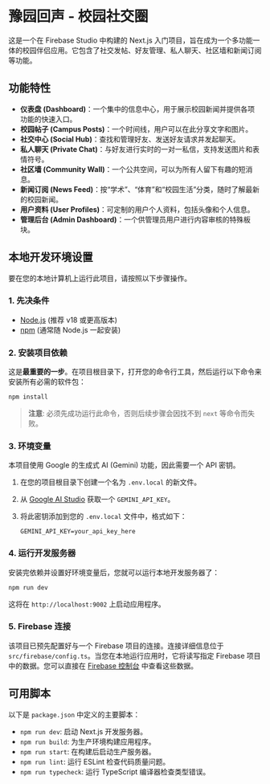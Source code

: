 # 豫园回声 - 校园社交圈

这是一个在 Firebase Studio 中构建的 Next.js 入门项目，旨在成为一个多功能一体的校园伴侣应用。它包含了社交发帖、好友管理、私人聊天、社区墙和新闻订阅等功能。

## 功能特性

- **仪表盘 (Dashboard)**：一个集中的信息中心，用于展示校园新闻并提供各项功能的快速入口。
- **校园帖子 (Campus Posts)**：一个时间线，用户可以在此分享文字和图片。
- **社交中心 (Social Hub)**：查找和管理好友、发送好友请求并发起聊天。
- **私人聊天 (Private Chat)**：与好友进行实时的一对一私信，支持发送图片和表情符号。
- **社区墙 (Community Wall)**：一个公共空间，可以为所有人留下有趣的短消息。
- **新闻订阅 (News Feed)**：按“学术”、“体育”和“校园生活”分类，随时了解最新的校园新闻。
- **用户资料 (User Profiles)**：可定制的用户个人资料，包括头像和个人信息。
- **管理后台 (Admin Dashboard)**：一个供管理员用户进行内容审核的特殊板块。

## 本地开发环境设置

要在您的本地计算机上运行此项目，请按照以下步骤操作。

### 1. 先决条件

- [Node.js](https://nodejs.org/) (推荐 v18 或更高版本)
- [npm](https://www.npmjs.com/) (通常随 Node.js 一起安装)

### 2. 安装项目依赖

这是**最重要的一步**。在项目根目录下，打开您的命令行工具，然后运行以下命令来安装所有必需的软件包：

```bash
npm install
```
> **注意**: 必须先成功运行此命令，否则后续步骤会因找不到 `next` 等命令而失败。

### 3. 环境变量

本项目使用 Google 的生成式 AI (Gemini) 功能，因此需要一个 API 密钥。

1.  在您的项目根目录下创建一个名为 `.env.local` 的新文件。
2.  从 [Google AI Studio](https://aistudio.google.com/app/apikey) 获取一个 `GEMINI_API_KEY`。
3.  将此密钥添加到您的 `.env.local` 文件中，格式如下：

    ```
    GEMINI_API_KEY=your_api_key_here
    ```

### 4. 运行开发服务器

安装完依赖并设置好环境变量后，您就可以运行本地开发服务器了：

```bash
npm run dev
```

这将在 `http://localhost:9002` 上启动应用程序。

### 5. Firebase 连接

该项目已预先配置好与一个 Firebase 项目的连接。连接详细信息位于 `src/firebase/config.ts`。当您在本地运行应用时，它将读写指定 Firebase 项目中的数据。您可以直接在 [Firebase 控制台](https://console.firebase.google.com/) 中查看这些数据。

## 可用脚本

以下是 `package.json` 中定义的主要脚本：

- `npm run dev`: 启动 Next.js 开发服务器。
- `npm run build`: 为生产环境构建应用程序。
- `npm run start`: 在构建后启动生产服务器。
- `npm run lint`: 运行 ESLint 检查代码质量问题。
- `npm run typecheck`: 运行 TypeScript 编译器检查类型错误。
